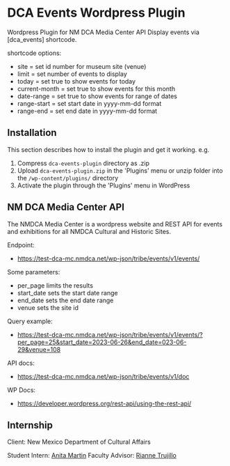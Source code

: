 # DCA Events Wordpress Plugin
Wordpress Plugin for NM DCA Media Center API
Display events via [dca_events] shortcode.

shortcode options:
- site = set id number for museum site (venue)
- limit = set number of events to display
- today = set true to show events for today
- current-month = set true to show events for this month
- date-range = set true to show events for range of dates
- range-start = set start date in yyyy-mm-dd format
- range-end = set end date in yyyy-mm-dd format


## Installation

This section describes how to install the plugin and get it working. e.g.

1. Compress `dca-events-plugin` directory as .zip 
2. Upload `dca-events-plugin.zip` in the 'Plugins' menu or unzip folder into the `/wp-content/plugins/` directory
3. Activate the plugin through the 'Plugins' menu in WordPress


## NM DCA Media Center API 

The NMDCA Media Center is a wordpress website and REST API for events and exhibitions for all NMDCA Cultural and Historic Sites. 

Endpoint:
- https://test-dca-mc.nmdca.net/wp-json/tribe/events/v1/events/

Some parameters:
- per_page limits the results
- start_date sets the start date range
- end_date sets the end date range
- venue sets the site id

Query example:
- https://test-dca-mc.nmdca.net/wp-json/tribe/events/v1/events/?per_page=25&start_date=2023-06-26&end_date=023-06-29&venue=108


API docs:
- https://test-dca-mc.nmdca.net/wp-json/tribe/events/v1/doc

WP Docs:
- https://developer.wordpress.org/rest-api/using-the-rest-api/

## Internship
Client: New Mexico Department of Cultural Affairs

Student Intern: [Anita Martin](https://github.com/anita-martin5703/)
Faculty Advisor: [Rianne Trujillo](https://github.com/littlepandabear/)
